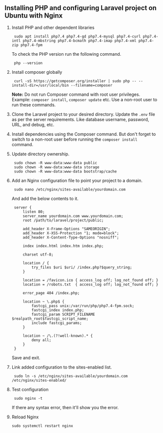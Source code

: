 ## Installing PHP and configuring Laravel project on Ubuntu with Nginx

1. Install PHP and other dependent libraries

        sudo apt install php7.4 php7.4-gd php7.4-mysql php7.4-curl php7.4-intl php7.4-mbstring php7.4-bcmath php7.4-imap php7.4-xml php7.4-zip php7.4-fpm

    To check the PHP version run the following command.

        php --version

2. Install composer globally

        curl -sS https://getcomposer.org/installer | sudo php -- --install-dir=/usr/local/bin --filename=composer

    **Note:** Do not run Composer command with root user privileges. Example: `composer install`, `composer update` etc. Use a non-root user to run these commands.

3. Clone the Laravel project to your desired directory. Update the `.env` file as per the server requirements. Like database username, password, URL, and debug, etc.

4. Install dependencies using the Composer command. But don't forget to switch to a non-root user before running the `composer install` command. 

5. Update directory ownership.

        sudo chown -R www-data:www-data public
        sudo chown -R www-data:www-data storage
        sudo chown -R www-data:www-data bootstrap/cache

6. Add an Nginx configuration file to point your project to a domain.

        sudo nano /etc/nginx/sites-available/yourdomain.com

    And add the below contents to it.

        server {
            listen 80;
            server_name yourdomain.com www.yourdomain.com;
            root /path/to/laravel/project/public;

            add_header X-Frame-Options "SAMEORIGIN";
            add_header X-XSS-Protection "1; mode=block";
            add_header X-Content-Type-Options "nosniff";

            index index.html index.htm index.php;

            charset utf-8;

            location / {
                try_files $uri $uri/ /index.php?$query_string;
            }

            location = /favicon.ico { access_log off; log_not_found off; }
            location = /robots.txt  { access_log off; log_not_found off; }

            error_page 404 /index.php;

            location ~ \.php$ {
                fastcgi_pass unix:/var/run/php/php7.4-fpm.sock;
                fastcgi_index index.php;
                fastcgi_param SCRIPT_FILENAME $realpath_root$fastcgi_script_name;
                include fastcgi_params;
            }

            location ~ /\.(?!well-known).* {
                deny all;
            }
        }

    Save and exit.

8. Link added configuration to the sites-enabled list.

        sudo ln -s /etc/nginx/sites-available/yourdomain.com /etc/nginx/sites-enabled/

9. Test configuration

        sudo nginx -t 

    If there any syntax error, then it'll show you the error.

10. Reload Nginx 

        sudo systemctl restart nginx

    
